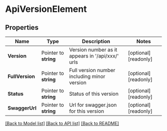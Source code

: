 # ApiVersionElement

## Properties

Name | Type | Description | Notes
------------ | ------------- | ------------- | -------------
**Version** | Pointer to **string** | Version number as it appears in &#39;/api/xxx/&#39; urls | [optional] [readonly] 
**FullVersion** | Pointer to **string** | Full version number including minor version | [optional] [readonly] 
**Status** | Pointer to **string** | Status of this version | [optional] [readonly] 
**SwaggerUrl** | Pointer to **string** | Url for swagger.json for this version | [optional] [readonly] 

[[Back to Model list]](../README.md#documentation-for-models) [[Back to API list]](../README.md#documentation-for-api-endpoints) [[Back to README]](../README.md)


